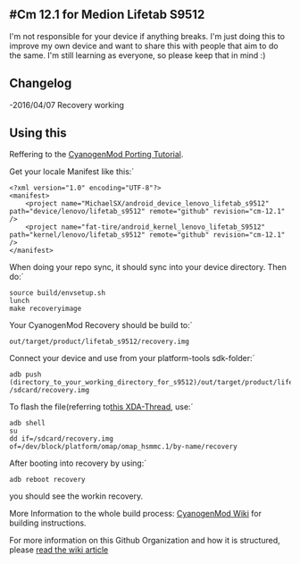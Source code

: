 #Cm 12.1 for Medion Lifetab S9512
---------------------------------
I'm not responsible for your device if anything breaks. I'm just doing this to improve my own device and want to share this with people that aim to do the same. I'm still learning as everyone, so please keep that in mind :)

Changelog
---------------
-2016/04/07 Recovery working

Using this
---------------
Reffering to the [CyanogenMod Porting Tutorial](https://wiki.cyanogenmod.org/w/Doc:_porting_intro).

Get your locale Manifest like this:´

	<?xml version="1.0" encoding="UTF-8"?>
	<manifest>
  		<project name="MichaelSX/android_device_lenovo_lifetab_s9512" path="device/lenovo/lifetab_s9512" remote="github" revision="cm-12.1" />
  		<project name="fat-tire/android_kernel_lenovo_lifetab_S9512" path="kernel/lenovo/lifetab_s9512" remote="github" revision="cm-12.1" />
	</manifest>

When doing your repo sync, it should sync into your device directory.
Then do:´

	source build/envsetup.sh
	lunch
	make recoveryimage

Your CyanogenMod Recovery should be build to:´
	
	out/target/product/lifetab_s9512/recovery.img

Connect your device and use from your platform-tools sdk-folder:´

	adb push (directory_to_your_working_directory_for_s9512)/out/target/product/lifetab_s9512/recovery.img /sdcard/recovery.img

To flash the file(referring to[this XDA-Thread](http://forum.xda-developers.com/showthread.php?t=2063132), use:´

	adb shell
	su
	dd if=/sdcard/recovery.img of=/dev/block/platform/omap/omap_hsmmc.1/by-name/recovery

After booting into recovery by using:´

	adb reboot recovery

you should see the workin recovery.
	
More Information to the whole build process: [CyanogenMod Wiki](http://wiki.cyanogenmod.org/) for building instructions.

For more information on this Github Organization and how it is structured,
please [read the wiki article](http://wiki.cyanogenmod.org/index.php/Github_Organization)
